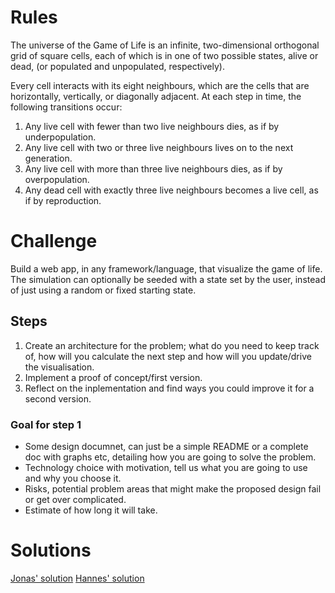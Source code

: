 # Rules

The universe of the Game of Life is an infinite, two-dimensional orthogonal grid of square cells, each of which is in one of two possible states, alive or dead, (or populated and unpopulated, respectively).

Every cell interacts with its eight neighbours, which are the cells that are horizontally, vertically, or diagonally adjacent. At each step in time, the following transitions occur:

1. Any live cell with fewer than two live neighbours dies, as if by underpopulation.
2. Any live cell with two or three live neighbours lives on to the next generation.
3. Any live cell with more than three live neighbours dies, as if by overpopulation.
4. Any dead cell with exactly three live neighbours becomes a live cell, as if by reproduction.

# Challenge

Build a web app, in any framework/language, that visualize the game of life. The simulation can optionally be seeded with a state set by the user, instead of just using a random or fixed starting state.

## Steps

1. Create an architecture for the problem; what do you need to keep track of, how will you calculate the next step and how will you update/drive the visualisation.
2. Implement a proof of concept/first version.
3. Reflect on the inplementation and find ways you could improve it for a second version.

### Goal for step 1

- Some design documnet, can just be a simple README or a complete doc with graphs etc, detailing how you are going to solve the problem.
- Technology choice with motivation, tell us what you are going to use and why you choose it.
- Risks, potential problem areas that might make the proposed design fail or get over complicated.
- Estimate of how long it will take.

# Solutions

[Jonas' solution](Jonas/)
[Hannes' solution](Hannes/)
